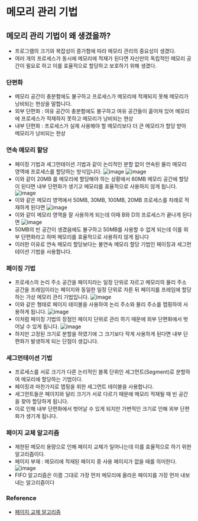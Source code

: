 # 메모리 관리 기법

## 메모리 관리 기법이 왜 생겼을까?
- 프로그램의 크기와 복잡성이 증가함에 따라 메모리 관리의 중요성이 생겼다.
- 여러 개의 프로세스가 동시에 메모리에 적재가 된다면 자신만의 독립적인 메모리 공간이 필요로 하고 이를 효율적으로 할당하고 보호하기 위해 생겼다.

### 단편화
- 메모리 공간이 충분함에도 불구하고 프로세스가 메모리에 적재되지 못해 메모리가 낭비되는 현상을 말합니다.
- 외부 단편화 : 여유 공간이 충분함에도 불구하고 여유 공간들이 흩어져 있어 메모리에 프로세스가 적재하지 못하고 메모리가 낭비되는 현상
- 내부 단편화 : 프로세스가 실제 사용해야 할 메모리보다 더 큰 메모리가 할당 받아 메모리가 낭비되는 현상

### 연속 메모리 할당
- 페이징 기법과 세그먼테이션 기법과 같이 논리적인 분할 없이 연속된 물리 메모리 영역에 프로세스를 할당하는 방식입니다.
![image](https://github.com/sohn919/Algorithm/assets/84082544/77f5b62e-bc3e-4d06-ae4a-2393fa9e588a)
![image](https://github.com/sohn919/Algorithm/assets/84082544/0053c1df-aa50-496a-b114-ae8fd5fe70ca)
- 이와 같이 20MB 를 메모리에 할당해야 하는 상황에서 60MB 메모리 공간에 할당이 된다면 내부 단편화가 생기고 메모리를 효율적으로 사용하지 않게 됩니다.
![image](https://github.com/sohn919/Algorithm/assets/84082544/ae688478-1610-420f-8145-1b3f00c9e57b)
- 이와 같은 메모리 영역에서 50MB, 30MB, 100MB, 20MB 프로세스를 차례로 적재하게 된다면
![image](https://github.com/sohn919/Algorithm/assets/84082544/41003390-b9c6-4014-b6cd-ac6e07d53e8e)
- 이와 같이 메모리 영역을 잘 사용하게 되는데 이때 B와 D의 프로세스가 끝나게 된다면
![image](https://github.com/sohn919/Algorithm/assets/84082544/2dfb60e5-2a04-45b9-9514-b68d0439241a)
- 50MB의 빈 공간이 생겼음에도 불구하고 50MB를 사용할 수 없게 되는데 이를 외부 단편화라고 하며 메모리를 효율적으로 사용하지 않게 됩니다
- 이러한 이유로 연속 메모리 할당보다는 불연속 메모리 할당 기법인 페이징과 세그먼테이션 기법을 사용합니다.


### 페이징 기법
- 프로세스의 논리 주소 공간을 페이지라는 일정 단위로 자르고 메모리의 물리 주소 공간을 프레임이라는 페이지와 동일한 일정 단위로 자른 뒤 페이지를 프레임에 할당하는 가상 메모리 관리 기법입니다.
![image](https://github.com/sohn919/Algorithm/assets/84082544/a6572831-1d8b-4065-8e89-9a3ebf1d91a1)
- 이와 같은 형태로 페이지 테이블을 사용하여 논리 주소와 물리 주소를 맵핑하여 사용하게 됩니다.
![image](https://github.com/sohn919/Algorithm/assets/84082544/16c97307-f5fc-4af2-8ab1-28b92a5a3969)
- 이처럼 페이징 기법의 장점인 페이지 단위로 관리 하기 때문에 외부 단편화에서 벗어날 수 있게 됩니다.
![image](https://github.com/sohn919/Algorithm/assets/84082544/fa3dd6ef-4bc4-4c71-8e72-25f0363bf69f)
- 하지만 고정된 크기로 분할을 하였기에 그 크기보다 작게 사용하게 된다면 내부 단편화가 발생하게 되는 단점이 생깁니다.

### 세그먼테이션 기법
- 프로세스를 서로 크기가 다른 논리적인 블록 단위인 세그먼트(Segment)로 분할하여 메모리에 할당하는 기법이다.
- 페이징과 마찬가지로 맵핑을 위한 세그먼트 테이블을 사용합니다.
- 세그먼트들은 페이지와 달리 크기가 서로 다르기 때문에 메모리 적재될 때 빈 공간을 찾아 할당하게 됩니다.
- 이로 인해 내부 단편화에서 벗어날 수 있게 되지만 가변적인 크기로 인해 외부 단편화가 생기게 됩니다.

### 페이지 교체 알고리즘
- 제한된 메모리 용량으로 인해 페이지 교체가 일어나는데 이를 효율적으로 하기 위한 알고리즘이다.
- 페이지 부재 : 메모리에 적재된 페이지 중 사용 페이지가 없을 때를 의미한다.
![image](https://github.com/sohn919/Algorithm/assets/84082544/fc0d82ad-7368-4531-9bdc-0485c1494e2b)
- FIFO 알고리즘은 이름 그대로 가장 먼저 메모리에 올라온 페이지를 가장 먼저 내보내는 알고리즘이다

### Reference
- [페이지 교체 알고리즘](https://velog.io/@thdgusrbek/%ED%8E%98%EC%9D%B4%EC%A7%80-%EA%B5%90%EC%B2%B4%EC%99%80-%ED%94%84%EB%A0%88%EC%9E%84-%ED%95%A0%EB%8B%B9)
